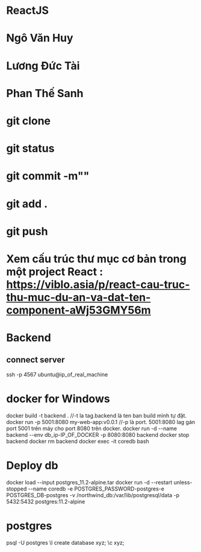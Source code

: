 # ReactJS
# Ngô Văn Huy
# Lương Đức Tài
# Phan Thế Sanh

# git clone 
# git  status
# git commit -m""
# git add .
# git push

# Xem cấu trúc thư mục cơ bản trong một project React : https://viblo.asia/p/react-cau-truc-thu-muc-du-an-va-dat-ten-component-aWj53GMY56m


# Backend

## connect server 
ssh -p 4567 ubuntu@ip_of_real_machine

# docker for Windows
docker build -t backend . //-t la tag.backend là ten ban build mình tự đặt.
docker run -p 5001:8080 my-web-app:v0.0.1   //-p là port. 5001:8080 lag gán port 5001 trên máy cho port 8080 trên docker. 
docker run -d --name backend --env db_ip-IP_OF_DOCKER -p 8080:8080 backend
docker stop backend
docker rm backend
docker exec -it coredb bash

# Deploy db
docker load --input postgres_11.2-alpine.tar
docker run -d --restart unless-stopped --name coredb -e POSTGRES_PASSWORD-postgres-e POSTGRES_DB-postgres -v /northwind_db:/var/lib/postgresql/data -p 5432:5432 postgres:11.2-alpine

# postgres
psql -U postgres
\l
create database xyz;
\c xyz;